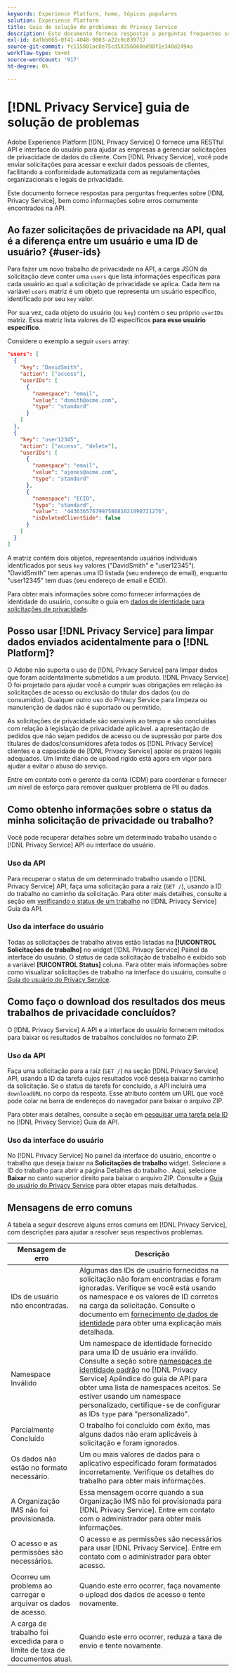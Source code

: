 ```yaml
---
keywords: Experience Platform, home, tópicos populares
solution: Experience Platform
title: Guia de solução de problemas de Privacy Service
description: Este documento fornece respostas a perguntas frequentes sobre o Privacy Service, bem como informações sobre erros comumente encontrados na API.
exl-id: 8afbb065-0f41-4048-9003-a22c0c839717
source-git-commit: fc115801ac8e75cd58356060ad98f1e340d2494a
workflow-type: tm+mt
source-wordcount: '917'
ht-degree: 0%

---
```


# [!DNL Privacy Service] guia de solução de problemas

Adobe Experience Platform [!DNL Privacy Service] O fornece uma RESTful API e interface do usuário para ajudar as empresas a gerenciar solicitações de privacidade de dados do cliente. Com [!DNL Privacy Service], você pode enviar solicitações para acessar e excluir dados pessoais de clientes, facilitando a conformidade automatizada com as regulamentações organizacionais e legais de privacidade.

Este documento fornece respostas para perguntas frequentes sobre [!DNL Privacy Service], bem como informações sobre erros comumente encontrados na API.

## Ao fazer solicitações de privacidade na API, qual é a diferença entre um usuário e uma ID de usuário? {#user-ids}

Para fazer um novo trabalho de privacidade na API, a carga JSON da solicitação deve conter uma `users` que lista informações específicas para cada usuário ao qual a solicitação de privacidade se aplica. Cada item na variável `users` matriz é um objeto que representa um usuário específico, identificado por seu `key` valor.

Por sua vez, cada objeto do usuário (ou `key`) contém o seu próprio `userIDs` matriz. Essa matriz lista valores de ID específicos **para esse usuário específico**.

Considere o exemplo a seguir `users` array:

```json
"users": [
  {
    "key": "DavidSmith",
    "action": ["access"],
    "userIDs": [
      {
        "namespace": "email",
        "value": "dsmith@acme.com",
        "type": "standard"
      }
    ]
  },
  {
    "key": "user12345",
    "action": ["access", "delete"],
    "userIDs": [
      {
        "namespace": "email",
        "value": "ajones@acme.com",
        "type": "standard"
      },
      {
        "namespace": "ECID",
        "type": "standard",
        "value":  "443636576799758681021090721276",
        "isDeletedClientSide": false
      }
    ]
  }
]
```

A matriz contém dois objetos, representando usuários individuais identificados por seus `key` valores (&quot;DavidSmith&quot; e &quot;user12345&quot;). &quot;DavidSmith&quot; tem apenas uma ID listada (seu endereço de email), enquanto &quot;user12345&quot; tem duas (seu endereço de email e ECID).

Para obter mais informações sobre como fornecer informações de identidade do usuário, consulte o guia em [dados de identidade para solicitações de privacidade](identity-data.md).


## Posso usar [!DNL Privacy Service] para limpar dados enviados acidentalmente para o [!DNL Platform]?

O Adobe não suporta o uso de [!DNL Privacy Service] para limpar dados que foram acidentalmente submetidos a um produto. [!DNL Privacy Service] O foi projetado para ajudar você a cumprir suas obrigações em relação às solicitações de acesso ou exclusão do titular dos dados (ou do consumidor). Qualquer outro uso do Privacy Service para limpeza ou manutenção de dados não é suportado ou permitido.

As solicitações de privacidade são sensíveis ao tempo e são concluídas com relação à legislação de privacidade aplicável. a apresentação de pedidos que não sejam pedidos de acesso ou de supressão por parte dos titulares de dados/consumidores afeta todos os [!DNL Privacy Service] clientes e a capacidade de [!DNL Privacy Service] apoiar os prazos legais adequados. Um limite diário de upload rígido está agora em vigor para ajudar a evitar o abuso do serviço.

Entre em contato com o gerente da conta (CDM) para coordenar e fornecer um nível de esforço para remover qualquer problema de PII ou dados.

## Como obtenho informações sobre o status da minha solicitação de privacidade ou trabalho?

Você pode recuperar detalhes sobre um determinado trabalho usando o [!DNL Privacy Service] API ou interface do usuário.

### Uso da API

Para recuperar o status de um determinado trabalho usando o [!DNL Privacy Service] API, faça uma solicitação para a raiz (`GET /`), usando a ID do trabalho no caminho da solicitação. Para obter mais detalhes, consulte a seção em [verificando o status de um trabalho](api/privacy-jobs.md#check-the-status-of-a-job) no [!DNL Privacy Service] Guia da API.

### Uso da interface do usuário

Todas as solicitações de trabalho ativas estão listadas na **[!UICONTROL Solicitações de trabalho]** no widget [!DNL Privacy Service] Painel da interface do usuário. O status de cada solicitação de trabalho é exibido sob a variável **[!UICONTROL Status]** coluna. Para obter mais informações sobre como visualizar solicitações de trabalho na interface do usuário, consulte o [Guia do usuário do Privacy Service](ui/user-guide.md).

## Como faço o download dos resultados dos meus trabalhos de privacidade concluídos?

O [!DNL Privacy Service] A API e a interface do usuário fornecem métodos para baixar os resultados de trabalhos concluídos no formato ZIP.

### Uso da API

Faça uma solicitação para a raiz (`GET /`) na seção [!DNL Privacy Service] API, usando a ID da tarefa cujos resultados você deseja baixar no caminho da solicitação. Se o status da tarefa for concluído, a API incluirá uma `downloadURL` no corpo da resposta. Esse atributo contém um URL que você pode colar na barra de endereços do navegador para baixar o arquivo ZIP.

Para obter mais detalhes, consulte a seção em [pesquisar uma tarefa pela ID](api/privacy-jobs.md#check-the-status-of-a-job) no [!DNL Privacy Service] Guia da API.

### Uso da interface do usuário

No [!DNL Privacy Service] No painel da interface do usuário, encontre o trabalho que deseja baixar na **Solicitações de trabalho** widget. Selecione a ID do trabalho para abrir a página Detalhes do trabalho . Aqui, selecione **Baixar** no canto superior direito para baixar o arquivo ZIP. Consulte a [Guia do usuário do Privacy Service](ui/user-guide.md) para obter etapas mais detalhadas.

## Mensagens de erro comuns

A tabela a seguir descreve alguns erros comuns em [!DNL Privacy Service], com descrições para ajudar a resolver seus respectivos problemas.

| Mensagem de erro | Descrição |
| --- | --- |
| IDs de usuário não encontradas. | Algumas das IDs de usuário fornecidas na solicitação não foram encontradas e foram ignoradas. Verifique se você está usando os namespace e os valores de ID corretos na carga da solicitação. Consulte o documento em [fornecimento de dados de identidade](./identity-data.md) para obter uma explicação mais detalhada. |
| Namespace Inválido | Um namespace de identidade fornecido para uma ID de usuário era inválido. Consulte a seção sobre [namespaces de identidade padrão](./api/appendix.md#standard-namespaces) no [!DNL Privacy Service] Apêndice do guia de API para obter uma lista de namespaces aceitos. Se estiver usando um namespace personalizado, certifique-se de configurar as IDs `type` para &quot;personalizado&quot;. |
| Parcialmente Concluído | O trabalho foi concluído com êxito, mas alguns dados não eram aplicáveis à solicitação e foram ignorados. |
| Os dados não estão no formato necessário. | Um ou mais valores de dados para o aplicativo especificado foram formatados incorretamente. Verifique os detalhes do trabalho para obter mais informações. |
| A Organização IMS não foi provisionada. | Essa mensagem ocorre quando a sua Organização IMS não foi provisionada para [!DNL Privacy Service]. Entre em contato com o administrador para obter mais informações. |
| O acesso e as permissões são necessários. | O acesso e as permissões são necessários para usar [!DNL Privacy Service]. Entre em contato com o administrador para obter acesso. |
| Ocorreu um problema ao carregar e arquivar os dados de acesso. | Quando este erro ocorrer, faça novamente o upload dos dados de acesso e tente novamente. |
| A carga de trabalho foi excedida para o limite de taxa de documentos atual. | Quando este erro ocorrer, reduza a taxa de envio e tente novamente. |
